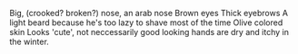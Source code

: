 Big, (crooked? broken?) nose, an arab nose
Brown eyes
Thick eyebrows
A light beard because he's too lazy to shave most of the time
Olive colored skin
Looks 'cute', not neccessarily good looking
hands are dry and itchy in the winter.